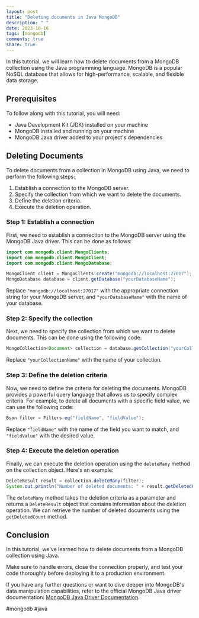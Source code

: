 ```yaml
---
layout: post
title: "Deleting documents in Java MongoDB"
description: " "
date: 2023-10-16
tags: [mongodb]
comments: true
share: true
---
```


In this tutorial, we will learn how to delete documents from a MongoDB collection using the Java programming language. MongoDB is a popular NoSQL database that allows for high-performance, scalable, and flexible data storage.

## Prerequisites
To follow along with this tutorial, you will need:

- Java Development Kit (JDK) installed on your machine
- MongoDB installed and running on your machine
- MongoDB Java driver added to your project's dependencies

## Deleting Documents
To delete documents from a collection in MongoDB using Java, we need to perform the following steps:

1. Establish a connection to the MongoDB server.
2. Specify the collection from which we want to delete the documents.
3. Define the deletion criteria.
4. Execute the deletion operation.

### Step 1: Establish a connection
First, we need to establish a connection to the MongoDB server using the MongoDB Java driver. This can be done as follows:

```java
import com.mongodb.client.MongoClients;
import com.mongodb.client.MongoClient;
import com.mongodb.client.MongoDatabase;

MongoClient client = MongoClients.create("mongodb://localhost:27017");
MongoDatabase database = client.getDatabase("yourDatabaseName");
```

Replace `"mongodb://localhost:27017"` with the appropriate connection string for your MongoDB server, and `"yourDatabaseName"` with the name of your database.

### Step 2: Specify the collection
Next, we need to specify the collection from which we want to delete documents. This can be done using the following code:

```java
MongoCollection<Document> collection = database.getCollection("yourCollectionName");
```

Replace `"yourCollectionName"` with the name of your collection.

### Step 3: Define the deletion criteria
Now, we need to define the criteria for deleting the documents. MongoDB provides a powerful query language that allows us to specify complex criteria. For example, to delete all documents with a specific field value, we can use the following code:

```java
Bson filter = Filters.eq("fieldName", "fieldValue");
```

Replace `"fieldName"` with the name of the field you want to match, and `"fieldValue"` with the desired value.

### Step 4: Execute the deletion operation
Finally, we can execute the deletion operation using the `deleteMany` method on the collection object. Here's an example:

```java
DeleteResult result = collection.deleteMany(filter);
System.out.println("Number of deleted documents: " + result.getDeletedCount());
```

The `deleteMany` method takes the deletion criteria as a parameter and returns a `DeleteResult` object that contains information about the deletion operation. We can retrieve the number of deleted documents using the `getDeletedCount` method.

## Conclusion
In this tutorial, we've learned how to delete documents from a MongoDB collection using Java. 

Make sure to handle errors, close the connection properly, and test your code thoroughly before deploying it to a production environment.

If you have any further questions or want to dive deeper into MongoDB's data manipulation capabilities, refer to the official MongoDB Java driver documentation: [MongoDB Java Driver Documentation](https://mongodb.github.io/mongo-java-driver/).

#mongodb #java